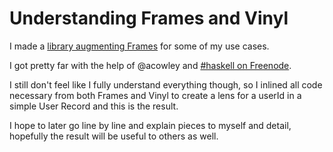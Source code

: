 Understanding Frames and Vinyl
============================================

I made a [library augmenting Frames](https://github.com/codygman/frames-diff) for some of my use cases.

I got pretty far with the help of @acowley and [#haskell on Freenode](irc://chat.freenode.net/haskell).

I still don't feel like I fully understand everything though, so I inlined all code necessary from both Frames and Vinyl to create a lens for a userId in a simple User Record and this is the result.

I hope to later go line by line and explain pieces to myself and detail, hopefully the result will be useful to others as well.
